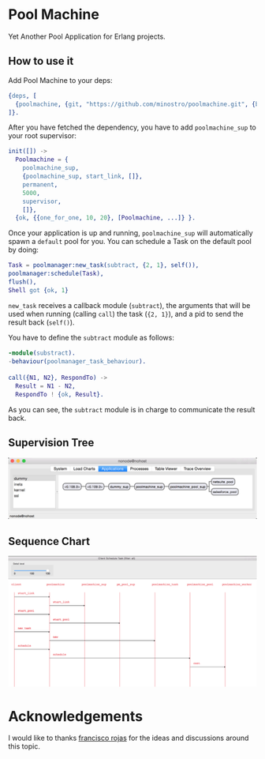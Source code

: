 Pool Machine
=====

Yet Another Pool Application for Erlang projects.

How to use it
-----

Add Pool Machine to your deps:

```erlang
{deps, [
  {poolmachine, {git, "https://github.com/minostro/poolmachine.git", {branch, "master"}}}
]}.
```

After you have fetched the dependency, you have to add `poolmachine_sup` to your root supervisor:

```erlang
init([]) ->
  Poolmachine = {
    poolmachine_sup,
    {poolmachine_sup, start_link, []},
    permanent,
    5000,
    supervisor,
    []},
  {ok, {{one_for_one, 10, 20}, [Poolmachine, ...]} }.
```

Once your application is up and running, `poolmachine_sup` will automatically spawn a `default` pool for you.  You can schedule a
Task on the default pool by doing:

```erlang
Task = poolmanager:new_task(subtract, {2, 1}, self()),
poolmanager:schedule(Task),
flush(),
Shell got {ok, 1}
```

`new_task` receives a callback module (`subtract`), the arguments that will be used when running (calling `call`) the task (`{2, 1}`), and a pid to send the result back (`self()`).

You have to define the `subtract` module as follows:

```erlang
-module(substract).
-behaviour(poolmanager_task_behaviour).

call({N1, N2}, RespondTo) ->
  Result = N1 - N2,
  RespondTo ! {ok, Result}.

```

As you can see, the `subtract` module is in charge to communicate the result back.

Supervision Tree
-----
![Supervision Tree](https://github.com/minostro/poolmachine/blob/master/docs/supervision-tree.png "Supervision Tree")


Sequence Chart
-----
![Sequence Chart](https://github.com/minostro/poolmachine/blob/master/docs/sequence-chart.png "Sequence Chart")


Acknowledgements
=====
I would like to thanks [francisco rojas](https://github.com/frojasg) for the ideas and discussions around this topic.  
